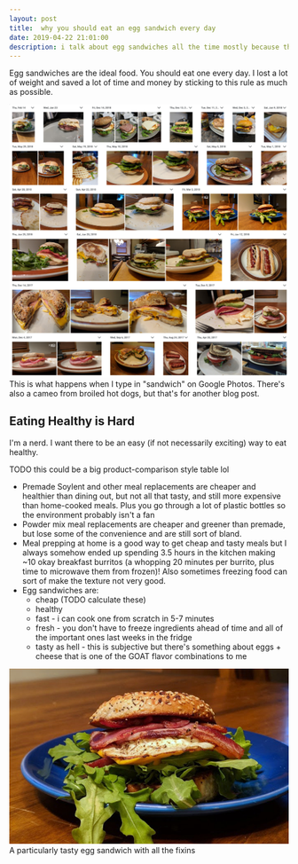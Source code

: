 ```yaml
---
layout: post
title:  why you should eat an egg sandwich every day
date: 2019-04-22 21:01:00
description: i talk about egg sandwiches all the time mostly because they are the perfect food
---
```

Egg sandwiches are the ideal food. You should eat one every day. I lost a lot of weight and saved a lot of time and money by sticking to this rule as much as possible.

<div class="fullimg">
	<img class="col three" src="/img/2019/egg-sandwiches/google-photos-egg-sandwiches.png">
</div>
<div class="col three caption">
	This is what happens when I type in "sandwich" on Google Photos. There's also a cameo from broiled hot dogs, but that's for another blog post.
</div>

## Eating Healthy is Hard
I'm a nerd. I want there to be an easy (if not necessarily exciting) way to eat healthy.

TODO this could be a big product-comparison style table lol
* Premade Soylent and other meal replacements are cheaper and healthier than dining out, but not all that tasty, and still more expensive than home-cooked meals. Plus you go through a lot of plastic bottles so the environment probably isn't a fan
* Powder mix meal replacements are cheaper and greener than premade, but lose some of the convenience and are still sort of bland.
* Meal prepping at home is a good way to get cheap and tasty meals but I always somehow ended up spending 3.5 hours in the kitchen making ~10 okay breakfast burritos (a whopping 20 minutes per burrito, plus time to microwave them from frozen)! Also sometimes freezing food can sort of make the texture not very good.
* Egg sandwiches are:
  * cheap (TODO calculate these)
  * healthy
  * fast - i can cook one from scratch in 5-7 minutes
  * fresh - you don't have to freeze ingredients ahead of time and all of the important ones last weeks in the fridge
  * tasty as hell - this is subjective but there's something about eggs + cheese that is one of the GOAT flavor combinations to me


<div class="fullimg">
	<img class="col three" src="/img/2019/egg-sandwiches/eggsandwichx.jpg">
</div>
<div class="col three caption">
	A particularly tasty egg sandwich with all the fixins
</div>